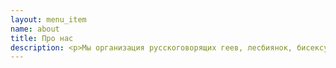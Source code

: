 ```yaml
---
layout: menu_item
name: about
title: Про нас
description: <p>Мы организация русскоговорящих геев, лесбиянок, бисексуалов, трансгендеров и их друзей в Германии<br/>Мы встречаемся каждую первую пятницу месяца в 19.00 по адресу Berlin, Kleiststr. 35 (Звонок LSVD)<br/></p> 
---
```

<br/>
<p style="text-indent: 0.6em"><a href=""></a></p>
<br/>

</div>

